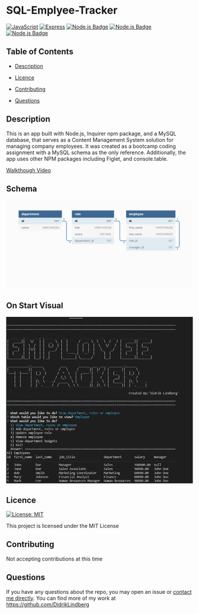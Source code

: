 # SQL-Emplyee-Tracker
[![JavaScript](https://img.shields.io/badge/-JavaScript-yellow)](https://www.javascript.com/)
[![Express](https://img.shields.io/badge/Express.js-gray?style=rounded-square)](https://expressjs.com/)
[![Node.js Badge](https://img.shields.io/badge/Node.js-green)](https://nodejs.org/en)
[![Node.js Badge](https://img.shields.io/badge/npm-gray)](https://npmjs.com)
[![Node.js Badge](https://img.shields.io/badge/mySQL-orange)](https://www.mysql.com/)

  ## Table of Contents

  * [Description](#Description)

  * [Licence](#Licence)

  * [Contributing](#contributing)

  * [Questions](#questions)


## Description
This is an app built with Node.js, Inquirer npm package, and a MySQL database, that serves as a Content Management System solution for managing company employees. It was created as a bootcamp coding assignment with a MySQL schema as the only reference. Additionally, the app uses other NPM packages including Figlet, and console.table.

[Walkthough Video](https://drive.google.com/file/d/18Mi2OJD4dbPi4aUJAASueqXCRFxCOQBW/view)

## Schema

![myimg](./assets/Schema.jpg)

## On Start Visual
![myimg2](./assets/onstartvisual.jpg)





## Licence
  [![License: MIT](https://img.shields.io/badge/License-MIT-yellow.svg)](https://opensource.org/licenses/MIT)

  This project is licensed under the MIT License

## Contributing
  Not accepting contributions at this time
  
## Questions  
If you have any questions about the repo, you may open an issue or [contact me directly](mailto:lindberg.didrik@gmail.com). You can find more of my work at https://github.com/DidrikLindberg